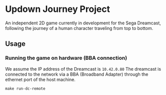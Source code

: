 # Updown Journey Project
An independent 2D game currently in development for the Sega Dreamcast, following the journey of a human character traveling from top to bottom. 



## Usage

### Running the game on hardware (BBA connection)


We assume the IP address of the Dreamcast is `10.42.0.80`
The dreamcast is connected to the network via a BBA (Broadband Adapter) through the ethernet port of the host machine.

```shell
make run-dc-remote
```
